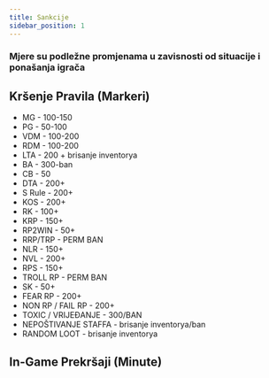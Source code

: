 ```yaml
---
title: Sankcije
sidebar_position: 1
---
```


### Mjere su podležne promjenama u zavisnosti od situacije i ponašanja igrača

## Kršenje Pravila (Markeri)

- MG - 100-150
- PG - 50-100
- VDM - 100-200
- RDM - 100-200
- LTA - 200 + brisanje inventorya
- BA - 300-ban
- CB - 50
- DTA - 200+
- S Rule - 200+
- KOS - 200+
- RK - 100+
- KRP - 150+
- RP2WIN - 50+
- RRP/TRP - PERM BAN
- NLR - 150+
- NVL - 200+
- RPS - 150+
- TROLL RP - PERM BAN
- SK - 50+
- FEAR RP - 200+
- NON RP / FAIL RP - 200+
- TOXIC / VRIJEĐANJE - 300/BAN
- NEPOŠTIVANJE STAFFA - brisanje inventorya/ban
- RANDOM LOOT - brisanje inventorya

## In-Game Prekršaji (Minute)

